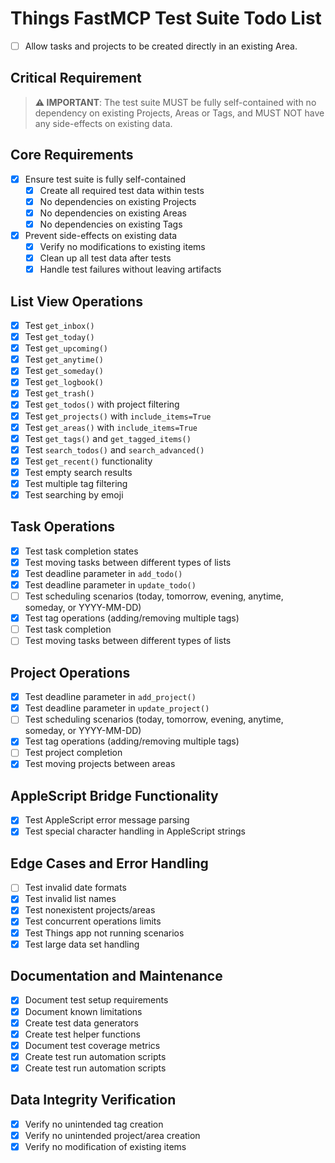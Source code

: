 # Things FastMCP Test Suite Todo List

- [ ] Allow tasks and projects to be created directly in an existing Area.

## Critical Requirement
> **⚠️ IMPORTANT**: The test suite MUST be fully self-contained with no dependency on existing Projects, Areas or Tags, and MUST NOT have any side-effects on existing data.

## Core Requirements
- [x] Ensure test suite is fully self-contained
  - [x] Create all required test data within tests
  - [x] No dependencies on existing Projects
  - [x] No dependencies on existing Areas
  - [x] No dependencies on existing Tags
- [x] Prevent side-effects on existing data
  - [x] Verify no modifications to existing items
  - [x] Clean up all test data after tests
  - [x] Handle test failures without leaving artifacts

## List View Operations
- [x] Test `get_inbox()`
- [x] Test `get_today()`
- [x] Test `get_upcoming()`
- [x] Test `get_anytime()`
- [x] Test `get_someday()`
- [x] Test `get_logbook()`
- [x] Test `get_trash()`
- [x] Test `get_todos()` with project filtering
- [x] Test `get_projects()` with `include_items=True`
- [x] Test `get_areas()` with `include_items=True`
- [x] Test `get_tags()` and `get_tagged_items()`
- [x] Test `search_todos()` and `search_advanced()`
- [x] Test `get_recent()` functionality
- [x] Test empty search results
- [x] Test multiple tag filtering
- [x] Test searching by emoji

## Task Operations
- [x] Test task completion states
- [x] Test moving tasks between different types of lists
- [x] Test deadline parameter in `add_todo()`
- [x] Test deadline parameter in `update_todo()`
- [ ] Test scheduling scenarios (today, tomorrow, evening, anytime, someday, or YYYY-MM-DD)
- [x] Test tag operations (adding/removing multiple tags)
- [ ] Test task completion
- [ ] Test moving tasks between different types of lists

## Project Operations
- [x] Test deadline parameter in `add_project()`
- [x] Test deadline parameter in `update_project()`
- [ ] Test scheduling scenarios (today, tomorrow, evening, anytime, someday, or YYYY-MM-DD)
- [x] Test tag operations (adding/removing multiple tags)
- [ ] Test project completion
- [x] Test moving projects between areas

## AppleScript Bridge Functionality
- [x] Test AppleScript error message parsing
- [x] Test special character handling in AppleScript strings

## Edge Cases and Error Handling
- [ ] Test invalid date formats
- [x] Test invalid list names
- [x] Test nonexistent projects/areas
- [x] Test concurrent operations limits
- [x] Test Things app not running scenarios
- [x] Test large data set handling

## Documentation and Maintenance
- [x] Document test setup requirements
- [x] Document known limitations
- [x] Create test data generators
- [x] Create test helper functions
- [x] Document test coverage metrics
- [x] Create test run automation scripts
- [x] Create test run automation scripts

## Data Integrity Verification
- [x] Verify no unintended tag creation
- [x] Verify no unintended project/area creation
- [x] Verify no modification of existing items
